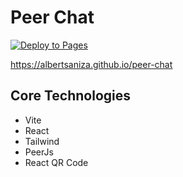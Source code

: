 # Peer Chat

[![Deploy to Pages](https://github.com/AlbertSanIza/peer-chat/actions/workflows/static.yml/badge.svg)](https://github.com/AlbertSanIza/peer-chat/actions/workflows/static.yml)

https://albertsaniza.github.io/peer-chat

## Core Technologies

- Vite
- React
- Tailwind
- PeerJs
- React QR Code
